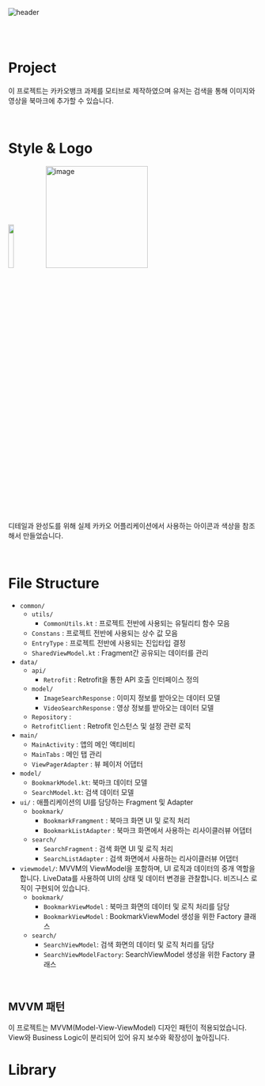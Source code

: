 ![header](https://capsule-render.vercel.app/api?type=cylinder&color=0:fffc00,100:ffffff&height=230&section=header&text=Kakao%20Img%20Library&fontColor=3e2723&fontSize=70&animation=fadeIn&fontAlignY=50&desc=MVVM%20Architecture&descAlignY=70)

<br/>
<br/>

# Project
이 프로젝트는 카카오뱅크 과제를 모티브로 제작하였으며 유저는 검색을 통해 이미지와 영상을 북마크에 추가할 수 있습니다.

<br/>

# Style & Logo
<img src = "https://github.com/SoftyChoo/KakaoImgLibrary/assets/132810978/32aa3e8a-30c1-4df2-8de5-bf793a4c2ef3" width = "15%"><img width="206" alt="image" src="https://github.com/SoftyChoo/KakaoImgLibrary/assets/132810978/bb92bd75-fbf6-497c-96ca-4d6433c91ae1">

디테일과 완성도를 위해 실제 카카오 어플리케이션에서 사용하는 아이콘과 색상을 참조해서 만들었습니다.

<br/>

# File Structure
- `common/`
    - `utils/`
        - `CommonUtils.kt` : 프로젝트 전반에 사용되는 유틸리티 함수 모음
    - `Constans` : 프로젝트 전반에 사용되는 상수 값 모음
    - `EntryType` : 프로젝트 전반에 사용되는 진입타입 결정
    - `SharedViewModel.kt` : Fragment간 공유되는 데이터를 관리
- `data/`
    - `api/`
        - `Retrofit` : Retrofit을 통한 API 호출 인터페이스 정의
    - `model/`
        - `ImageSearchResponse` : 이미지 정보를 받아오는 데이터 모델
        - `VideoSearchResponse` : 영상 정보를 받아오는 데이터 모델
    - `Repository` :
    - `RetrofitClient` : Retrofit 인스턴스 및 설정 관련 로직
- `main/`
    - `MainActivity` : 앱의 메인 액티비티
    - `MainTabs` : 메인 탭 관리
    - `ViewPagerAdapter` : 뷰 페이저 어댑터
- `model/`
    - `BookmarkModel.kt`: 북마크 데이터 모델
    - `SearchModel.kt`: 검색 데이터 모델
- `ui/` : 애플리케이션의 UI를 담당하는 Fragment 및 Adapter
    - `bookmark/`
        - `BookmarkFramgment` : 북마크 화면 UI 및 로직 처리
        - `BookmarkListAdapter` : 북마크 화면에서 사용하는 리사이클러뷰 어댑터
    - `search/`
        - `SearchFragment` : 검색 화면 UI 및 로직 처리
        - `SearchListAdapter` : 검색 화면에서 사용하는 리사이클러뷰 어댑터
- `viewmodel/`: MVVM의 ViewModel을 포함하며, UI 로직과 데이터의 중개 역할을 합니다. LiveData를 사용하여 UI의 상태 및 데이터 변경을 관찰합니다. 비즈니스 로직이 구현되어 있습니다.
    - `bookmark/`
        - `BookmarkViewModel` : 북마크 화면의 데이터 및 로직 처리를 담당
        - `BookmarkViewModel` : BookmarkViewModel 생성을 위한 Factory 클래스
    - `search/`
        - `SearchViewModel`: 검색 화면의 데이터 및 로직 처리를 담당
        - `SearchViewModelFactory`: SearchViewModel 생성을 위한 Factory 클래스
    
<br/>

## MVVM 패턴
이 프로젝트는 MVVM(Model-View-ViewModel) 디자인 패턴이 적용되었습니다. View와 Business Logic이 분리되어 있어 유지 보수와 확장성이 높아집니다.


# Library

